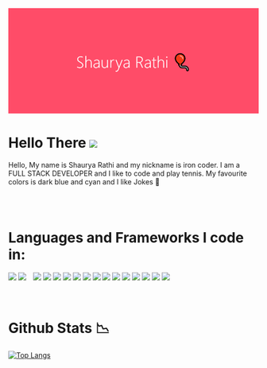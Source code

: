 
<img src="banner.png">

# Hello There <img src="https://raw.githubusercontent.com/MartinHeinz/MartinHeinz/master/wave.gif" height="30px">
Hello, My name is Shaurya Rathi and my nickname is iron coder. I am a FULL STACK DEVELOPER and I like to code and play tennis. My favourite colors is dark blue and cyan and I like Jokes 🤣

<br>
<br>

# Languages and Frameworks I code in:

<div style="text-align:center padding: 10px">
<img src="https://image.flaticon.com/icons/png/512/888/888859.png" height="80px"> <img src="https://upload.wikimedia.org/wikipedia/commons/thumb/3/3d/CSS.3.svg/1200px-CSS.3.svg.png" height="80px">
<img src="https://upload.wikimedia.org/wikipedia/commons/thumb/9/99/Unofficial_JavaScript_logo_2.svg/480px-Unofficial_JavaScript_logo_2.svg.png" height="70px" style="margin-left: 10px">
    <img src="https://cdn.freebiesupply.com/logos/thumbs/2x/jquery-1-logo.png" height="70px">
  <img src="https://bhavya.dev/assets/icons/nodejs.svg" height="70px">
    <img src="https://brandslogos.com/wp-content/uploads/thumbs/bootstrap-logo-vector.svg" height="70px">
    <img src="https://iconape.com/wp-content/png_logo_vector/tailwind-css-logo.png" height="70px">
    <img src="https://bhavya.dev/assets/icons/expressjs.png" height="70px">
    <img src="https://bhavya.dev/assets/icons/react.png" height="70px">
    <img src="https://bhavya.dev/assets/icons/mongodb.svg" height="70px">
    <img src="https://bhavya.dev/assets/icons/git.svg" height="70px">
    <img src="https://bhavya.dev/assets/icons/sass.svg" height="70px">
    <img src="https://bhavya.dev/assets/icons/bash.svg" height="70px">
    <img src="https://bhavya.dev/assets/icons/ejs.svg" height="70px">
    <img src="https://upload.wikimedia.org/wikipedia/commons/thumb/d/db/Npm-logo.svg/800px-Npm-logo.svg.png" height="70px">
    <img src="https://upload.wikimedia.org/wikipedia/commons/thumb/c/c3/Python-logo-notext.svg/2048px-Python-logo-notext.svg.png" height="70px">
</div>

<br>
<br>

# Github Stats 📉
[![Top Langs](https://github-readme-stats.vercel.app/api/top-langs/?username=iron-coder12&layout=compact)](https://github.com/iron-coder12)

